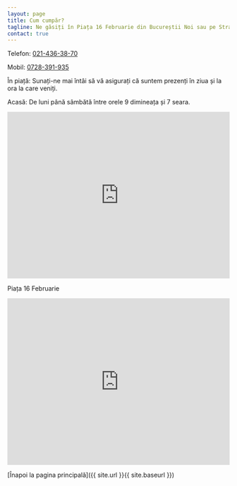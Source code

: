 ```yaml
---
layout: page
title: Cum cumpăr?
tagline: Ne găsiți în Piața 16 Februarie din Bucureștii Noi sau pe Strada Rudeni nr 4, Chitila
contact: true
---
```


Telefon:  <a href="tel:+4 021 436 38 70">021-436-38-70</a>

Mobil: <a href="tel:+4 0728 391 935">0728-391-935</a>

În piață: Sunați-ne mai întâi să vă asigurați că suntem prezenți în ziua și la ora la care veniți.

Acasă: De luni până sâmbătă între orele 9 dimineața și 7 seara. 

<style>
    .google-maps {
        position: relative;
        padding-bottom: 75%; // This is the aspect ratio
        height: 0;
        overflow: hidden;
    }
    .google-maps iframe {
        position: absolute;
        top: 0;
        left: 0;
        width: 100% !important;
        height: 100% !important;
    }
</style>

<div class="google-maps">
    <iframe src="https://www.google.com/maps/embed?pb=!1m18!1m12!1m3!1d2845.616759589912!2d25.977925051675772!3d44.50251897899872!2m3!1f0!2f0!3f0!3m2!1i1024!2i768!4f13.1!3m3!1m2!1s0x40b20441e8f96d65%3A0x8ba3e53e75d07153!2sMiere+din+Stupina+%C8%98erban!5e0!3m2!1sen!2suk!4v1517779853859" width="600" height="450" frameborder="0" style="border:0" allowfullscreen></iframe>
</div>

<p>Piața 16 Februarie</p>

<div class="google-maps">
    <iframe src="https://www.google.com/maps/embed?pb=!1m23!1m12!1m3!1d2846.4619727257973!2d26.03296807543606!3d44.48520003849439!2m3!1f0!2f0!3f0!3m2!1i1024!2i768!4f13.1!4m8!3e6!4m0!4m5!1s0x40b203c09788b943%3A0xb140cc04b2eb2bfb!2sPia%C8%9Ba+16+Februarie%2C+Strada+Pie%C8%9Bei%2C+Bucure%C8%99ti%2C+Romania!3m2!1d44.4849597!2d26.0330992!5e0!3m2!1sen!2suk!4v1517677116080" width="600" height="450" frameborder="0" style="border:0" allowfullscreen></iframe>
</div>

[Înapoi la pagina principală]({{ site.url }}{{ site.baseurl }})
